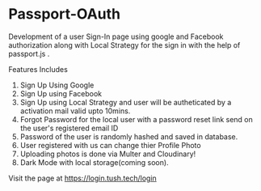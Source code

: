 # Passport-OAuth
Development of a user Sign-In page using google and Facebook authorization along with Local Strategy for the sign in with the help of passport.js . 

Features Includes 
1. Sign Up Using Google
2. Sign Up using Facebook
3. Sign Up using Local Strategy and 
   user will be autheticated by a activation mail valid upto 10mins.
4. Forgot Password for the local user with a 
   password reset link send on the user's registered email ID
5. Password of the user is randomly hashed and saved in database.
6. User registered with us can change thier Profile Photo
7. Uploading photos is done via Multer and Cloudinary!
8. Dark Mode with local storage(coming soon).

Visit the page at https://login.tush.tech/login

